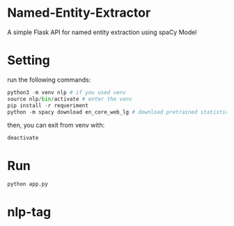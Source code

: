 # Named-Entity-Extractor
A simple Flask API for named entity extraction using spaCy Model

# Setting
run the following commands:
```python
python3 -m venv nlp # if you used venv
source nlp/bin/activate # enter the venv
pip install -r requeriment 
python -m spacy download en_core_web_lg # download pretrained statistical models for English
```

then, you can exit from venv with:
```
deactivate             
```

# Run
```python
python app.py
```
# nlp-tag
